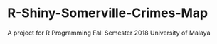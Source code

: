 # R-Shiny-Somerville-Crimes-Map
A project for R Programming Fall Semester 2018 University of Malaya
